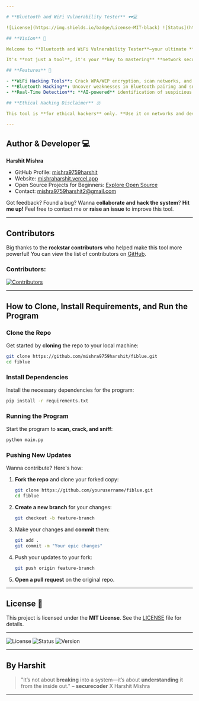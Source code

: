 ```yaml
---

# **Bluetooth and WiFi Vulnerability Tester** 🕶️💻

![License](https://img.shields.io/badge/License-MIT-black) ![Status](https://img.shields.io/badge/Status-Active-green) ![Version](https://img.shields.io/badge/Version-1.0-yellow)

## **Vision** 🎯

Welcome to **Bluetooth and WiFi Vulnerability Tester**—your ultimate **hacking toolkit** for **exploring and exploiting** WiFi and Bluetooth networks. Whether you're a **white-hat hacker**, **pen tester**, or simply a **curious security enthusiast**, this tool empowers you to **scan**, **crack**, and **analyze** networks, revealing hidden vulnerabilities. With **AI-powered detection** and **machine learning algorithms**, we aim to **disrupt the security landscape** by spotting rogue devices and abnormal traffic in **real-time**.

It's **not just a tool**, it's your **key to mastering** **network security**.

## **Features** 🔧

- **WiFi Hacking Tools**: Crack WPA/WEP encryption, scan networks, and analyze traffic in-depth.
- **Bluetooth Hacking**: Uncover weaknesses in Bluetooth pairing and sniff for **suspicious packets**.
- **Real-Time Detection**: **AI-powered** identification of suspicious devices and abnormal WiFi/Bluetooth activity.

## **Ethical Hacking Disclaimer** ⚖️

This tool is **for ethical hackers** only. **Use it on networks and devices you own** or have **explicit permission** to test. Unauthorized access is **illegal** and goes against the hacker ethos of ethical hacking. **Stay legal**, **stay ethical**, and **respect privacy**.

---
```


## **Author & Developer** 💻

**Harshit Mishra**  
- GitHub Profile: [mishra9759harshit](https://github.com/mishra9759harshit)  
- Website: [mishraharshit.vercel.app](https://mishraharshit.vercel.app)  
- Open Source Projects for Beginners: [Explore Open Source](https://mishraharshit.vercel.app/github.html)  
- Contact: [mishra9759harshit2@gmail.com](mailto:mishra9759harshit@gmail.com)

Got feedback? Found a bug? Wanna **collaborate and hack the system**? **Hit me up!** Feel free to contact me or **raise an issue** to improve this tool.

---

## **Contributors** 

Big thanks to the **rockstar contributors** who helped make this tool more powerful! You can view the list of contributors on [GitHub](https://github.com/mishra9759harshit/fiblue.git).

### **Contributors**:
[![Contributors](https://contrib.rocks/image?repo=mishra9759harshit/fiblue)](https://github.com/mishra9759harshit/fiblue/graphs/contributors)

---

## **How to Clone, Install Requirements, and Run the Program**

### Clone the Repo

Get started by **cloning** the repo to your local machine:

```bash
git clone https://github.com/mishra9759harshit/fiblue.git
cd fiblue
```

### Install Dependencies

Install the necessary dependencies for the program:

```bash
pip install -r requirements.txt
```

### Running the Program

Start the program to **scan, crack, and sniff**:

```bash
python main.py
```

### Pushing New Updates

Wanna contribute? Here's how:

1. **Fork the repo** and clone your forked copy:
   ```bash
   git clone https://github.com/yourusername/fiblue.git
   cd fiblue
   ```

2. **Create a new branch** for your changes:
   ```bash
   git checkout -b feature-branch
   ```

3. Make your changes and **commit** them:
   ```bash
   git add .
   git commit -m "Your epic changes"
   ```

4. Push your updates to your fork:
   ```bash
   git push origin feature-branch
   ```

5. **Open a pull request** on the original repo.

---

## **License** 📜

This project is licensed under the **MIT License**. See the [LICENSE](https://github.com/mishra9759harshit/fiblue.git) file for details.

---


![License](https://img.shields.io/badge/License-MIT-black) ![Status](https://img.shields.io/badge/Status-Active-green) ![Version](https://img.shields.io/badge/Version-1.0-yellow)

---

## **By Harshit** 

> "It’s not about **breaking** into a system—it’s about **understanding** it from the inside out." – **securecoder** X Harshit Mishra 

---
